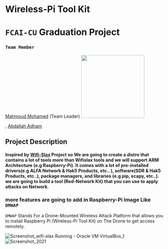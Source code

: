 # Wireless-Pi Tool Kit
# `FCAI-CU` Graduation Project

### `Team Member `

[Mahmoud Mohamed](https://github.com/mmsaeed509?tab=repositories) (Team Leader)
<img src="https://user-images.githubusercontent.com/62524855/145219479-a19b4f86-7782-4a32-81d8-4cc855c5a8b3.png" width="200" height="200" />

, [Abdallah Adham](https://github.com/0xSkorpioN)

## Project Description
#### Inspired by [Wifi-Slax](https://www.wifislax.com/)  Project so We are going to create a distro that contains a lot of tools more than Wifislax tools and we will support ARM Architecture (e.g Raspberry-Pi). It comes with a lot of pre-installed drivers(e.g ALFA Network & Hak5 Products, etc.. ), software(SDR & Hak5 Products, etc..), package managers, and libraries (e.g pip, scapy, etc..). we are going to build  a tool (Red-Network Kit) that you can use to apply attacks on Network.
### more features are going to add in Raspberry-Pi Image Like `DMWAP`
`DMWAP` Stands For a Drone-Mounted Wireless Attack Platform that allows you to install Raspberry Pi (Wireless-Pi Tool Kit) on The Drone to get access remotely.

![Screenshot_wifi-slax  Running  - Oracle VM VirtualBox_1](https://user-images.githubusercontent.com/62524855/143377326-1367d858-3284-47e6-8f7e-96794f50ff20.png)
![Screenshot_2021](https://user-images.githubusercontent.com/62524855/143660963-2000948a-105c-4006-a869-731697c2e5aa.png)





<!-- ![wifi_pi](https://user-images.githubusercontent.com/62524855/143376012-0898101d-02db-48a2-ae3c-0df8cbfca4a1.png)-->
